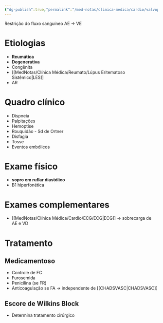 ```yaml
---
{"dg-publish":true,"permalink":"/med-notas/clinica-medica/cardio/valvopatias/estenose-mitral/","tags":["review"]}
---
```


Restrição do fluxo sanguíneo AE -> VE
# Etiologias
- **Reumática**
- **Degenerativa**
- Congênita
- [[MedNotas/Clínica Médica/Reumato/Lúpus Eritematoso Sistêmico\|LES]]
- AR
# Quadro clínico
- Dispneia
- Palpitações
- Hemoptise
- Rouquidão - Sd de Ortner
- Disfagia
- Tosse
- Eventos embólicos

# Exame físico
- **sopro em ruflar diastólico**
- B1 hiperfonética


# Exames complementares
- [[MedNotas/Clínica Médica/Cardio/ECG/ECG\|ECG]] -> sobrecarga de AE e VD

# Tratamento
## Medicamentoso
- Controle de FC 
- Furosemida
- Penicilina (se FR)
- Anticoagulação se FA -> independente de [[CHADSVASC\|CHADSVASC]]

## Escore de Wilkins Block
- Determina tratamento cirúrgico
